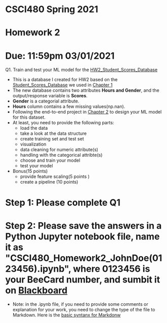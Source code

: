 # CSCI480 Spring 2021
# Homework 2
# Due: 11:59pm 03/01/2021

Q1. Train and test your ML model for the [HW2_Student_Scores_Database](../Resources/hw2_student_scores.csv)
+ This is a database I created for HW2 based on the [Student_Scores_Database](../Resources/student_scores.csv) we used in [Chapter 1](../Slides/01_The_Machine_Learning_Landscape.ipynb)
+ The new database contains two attributes **Hours and Gender**, and the output/response variable is **Scores**.
+ **Gender** is a categorial attribute.
+ **Hours** column contains a few missing values(np.nan).
+ Following the end-to-end project in [Chapter 2](../Slides/02_End_to_End_ML_Project.ipynb) to design your ML model for this dataset.
+ At least, you need to provide the following parts:
  - load the data
  - take a look at the data structure
  - create training set and test set
  - visualization
  - data cleaning for numeric attribute(s)
  - handling with the categorical attribte(s)
  - choose and train your model
  - test your model
+ Bonus(15 points)
  - provide feature scaling(5 points )
  - create a pipeline (10 points)
# Step 1: Please complete Q1
# Step 2: Please save the answers in a Python Jupyter notebook file, name it as "CSCI480_Homework2_JohnDoe(0123456).ipynb", where 0123456 is your BeeCard number, and sumbit it on [Blackboard](https://blackboard.sau.edu/webapps/login/)
+ Note: in the .ipynb file, if you need to provide some comments or explanation for your work, you need to change the type of the file to Markdown. Here is the [basic syntanx for Markdonw](https://www.markdownguide.org/basic-syntax/)
